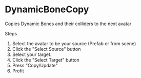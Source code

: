 # DynamicBoneCopy
Copies Dynamic Bones and their colliders to the next avatar

Steps
1. Select the avatar to be your source (Prefab or from scene)
2. Click the "Select Source" button
3. Select your target.
4. Click the "Select Target" button
5. Press "Copy/Update"
6. Profit
